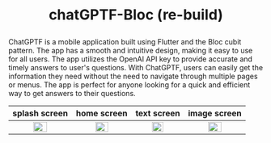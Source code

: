 # <p align=center> chatGPTF-Bloc (re-build) </p>


ChatGPTF is a mobile application built using Flutter and the Bloc cubit pattern. The app has a smooth and intuitive design, making it easy to use for all users. The app utilizes the OpenAI API key to provide accurate and timely answers to user's questions. With ChatGPTF, users can easily get the information they need without the need to navigate through multiple pages or menus. The app is perfect for anyone looking for a quick and efficient way to get answers to their questions.


| splash screen | home screen | text screen | image screen |
| :---: | :---: | :---: |:---: |
| <img src="https://user-images.githubusercontent.com/86775678/213685719-01e0574a-be66-42a1-bd36-b33409eb0b81.jpg" width=50% height=50% > | <img src="https://user-images.githubusercontent.com/86775678/213685869-e5d1174e-a111-4381-9ab2-508f5100137e.jpg" width=50% height=50% > | <img src="https://user-images.githubusercontent.com/86775678/213686033-b68a5a50-7f01-4973-8c86-ef11eb06d141.jpg" width=50% height=50% > | <img src="https://user-images.githubusercontent.com/86775678/213686148-d73b55fb-eb61-49ce-a417-526bd6ba6fd2.jpg" width=50% height=50%> |


